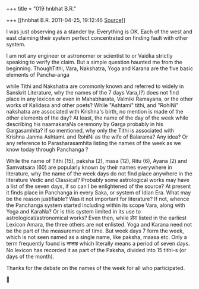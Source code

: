 +++
title = "019 hnbhat B.R."

+++
[[hnbhat B.R.	2011-04-25, 19:12:46 [Source](https://groups.google.com/g/samskrita/c/Byb5vBi_LQk)]]



I was just observing as a stander by. Everything is OK. Each of the west and east claiming their system perfect concentrated on finding fault with other system.

  

I am not any engineer or astronomer or scientist to or Vaidka strictly speaking to verify the claim. But a simple question haunted me from the beginning. ThoughTithi, Vara, Nakshatra, Yoga and Karana are the five basic elements of Pancha-anga  

while Tithi and Nakshatra are commonly known and referred to widely in Sanskrit Literature, why the names of the 7 days Vara,(?) does not find place in any lexicon or even in Mahabharata, Valmiki Ramayana, or the other works of Kalidasa and other poets? While "Ashtami" tithi, and "RohiNi" nakshatra are associated with Krishna's birth, no mention is made of the other elements of the day? At least, the name of the day of the week while describing his naamakaraNa ceremony by Garga probably in his Gargasamhita? If so mentioned, why only the Tithi is associated with Krishna Janma Ashtami. and RohiNi as the wife of Balarama? Any idea? Or any reference to Parasharasamhita listing the names of the week as we know today through Panchanga ?

  

While the name of Tithi (15), paksha (2), masa (12), Ritu (6), Ayana (2) and Samvatsara (60) are popularly known by their names everywhere in literature, why the name of the week days do not find place anywhere in the literature Vedic and Classical? Probably some astrological works may have a list of the seven days, if so can I be enlightened of the source? At present it finds place in Panchanga in every Saka, or system of Idian Era. What may be the reason justifiable? Was it not important for literature? If not, whence the Panchanga system started including within its scope Vara, along with Yoga and KaraNa? Or is this system limited in its use to astrological/astronomical works? Even then, while होरा listed in the earliest Lexicon Amara, the three others are not enlisted. Yoga and Karana need not be the part of the measurement of time. But week days 7 form the week, which is not seen named as a single name, like paksha, maasa etc. Only a term frequently found is सप्ताह which literally means a period of seven days. No lexicon has recorded it as part of the Paksha, divided into 15 tithi-s (or days of the month).

  

Thanks for the debate on the names of the week for all who participated.



